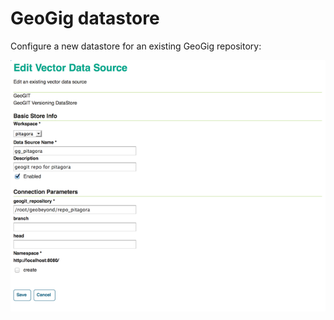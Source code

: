 # GeoGig datastore

Configure a new datastore for an existing GeoGig repository:

![GeoGig datastore configuration](css/img/gg-datastore.png)

